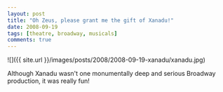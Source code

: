 ```yaml
---
layout: post
title: "Oh Zeus, please grant me the gift of Xanadu!"
date: 2008-09-19
tags: [theatre, broadway, musicals]
comments: true
---
```

![]({{ site.url }}/images/posts/2008/2008-09-19-xanadu/xanadu.jpg)

Although Xanadu wasn't one monumentally deep and serious Broadway production, it was really fun!
